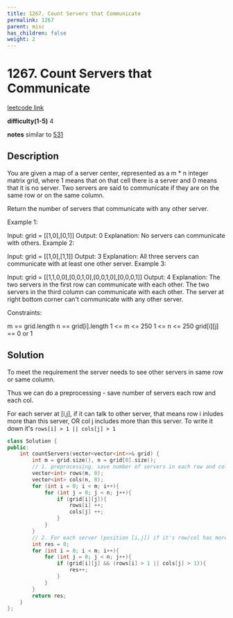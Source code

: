 ```yaml
---
title: 1267. Count Servers that Communicate
permalink: 1267
parent: misc
has_children: false
weight: 2
---
```

# 1267. Count Servers that Communicate
[leetcode link](https://leetcode.com/problems/count-servers-that-communicate/)

**difficulty(1-5)** 
4

**notes** 
similar to [531](531)

## Description
You are given a map of a server center, represented as a m * n integer matrix grid, where 1 means that on that cell there is a server and 0 means that it is no server. Two servers are said to communicate if they are on the same row or on the same column.

Return the number of servers that communicate with any other server.

 

Example 1:



Input: grid = [[1,0],[0,1]]
Output: 0
Explanation: No servers can communicate with others.
Example 2:



Input: grid = [[1,0],[1,1]]
Output: 3
Explanation: All three servers can communicate with at least one other server.
Example 3:



Input: grid = [[1,1,0,0],[0,0,1,0],[0,0,1,0],[0,0,0,1]]
Output: 4
Explanation: The two servers in the first row can communicate with each other. The two servers in the third column can communicate with each other. The server at right bottom corner can't communicate with any other server.
 

Constraints:

m == grid.length
n == grid[i].length
1 <= m <= 250
1 <= n <= 250
grid[i][j] == 0 or 1

## Solution
To meet the requirement the server needs to see other servers in same row or same column. 

Thus we can do a preprocessing - save number of servers each row and each col.

For each server at [i,j], if it can talk to other server, that means row i inludes more than 
this server, OR col j includes more than this server. To write it down it's `rows[i] > 1 || cols[j] > 1`

```c++
class Solution {
public:
    int countServers(vector<vector<int>>& grid) {
        int m = grid.size(), n = grid[0].size();
        // 1. preprocessing. save number of servers in each row and col. 
        vector<int> rows(m, 0);
        vector<int> cols(n, 0);
        for (int i = 0; i < m; i++){
            for (int j = 0; j < n; j++){
                if (grid[i][j]){
                    rows[i] ++;
                    cols[j] ++;
                }
            }
        }
        // 2. For each server (position [i,j]) if it's row/col has more than 1 servers, then it's not alone. 
        int res = 0;
        for (int i = 0; i < m; i++){
            for (int j = 0; j < n; j++){
                if (grid[i][j] && (rows[i] > 1 || cols[j] > 1)){
                    res++;
                }
            }
        }
        return res;
    }
};
``` 



